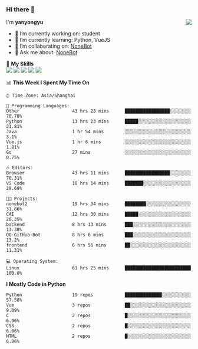 ### Hi there 👋

<a href="#">
  <img align="right" src="https://github-readme-stats.vercel.app/api?username=yanyongyu&count_private=true&show_icons=true&bg_color=15,f2f7fd,E0EAFC" />
</a>

I'm **yanyongyu**

- 🔭 I’m currently working on: student
- 🌱 I’m currently learning: Python, VueJS
- 👯 I’m collaborating on: [NoneBot](https://github.com/nonebot)
- 💬 Ask me about: [NoneBot](https://github.com/nonebot)

🌟 **My Skills**  
![](https://img.shields.io/badge/-Python-3e74a2?style=flat-square&logo=Python&logoColor=fff)
![](https://img.shields.io/badge/-Vue-4fc08d?style=flat-square&logo=Vue.js&logoColor=fff)
![](https://img.shields.io/badge/-Node.js-339933?style=flat-square&logo=Node.js&logoColor=fff)
![](https://img.shields.io/badge/-Docker-2496ED?style=flat-square&logo=Docker&logoColor=fff)
![](https://img.shields.io/badge/-Linux-000000?style=flat-square&logo=Linux&logoColor=fff)

<!--START_SECTION:waka-->
📊 **This Week I Spent My Time On** 

```text
⌚︎ Time Zone: Asia/Shanghai

💬 Programming Languages: 
Other                    43 hrs 28 mins      █████████████████░░░░░░░░   70.78% 
Python                   13 hrs 23 mins      █████░░░░░░░░░░░░░░░░░░░░   21.81% 
Java                     1 hr 54 mins        ░░░░░░░░░░░░░░░░░░░░░░░░░   3.1% 
Vue.js                   1 hr 6 mins         ░░░░░░░░░░░░░░░░░░░░░░░░░   1.81% 
Go                       27 mins             ░░░░░░░░░░░░░░░░░░░░░░░░░   0.75%

🔥 Editors: 
Browser                  43 hrs 11 mins      █████████████████░░░░░░░░   70.31% 
VS Code                  18 hrs 14 mins      ███████░░░░░░░░░░░░░░░░░░   29.69%

🐱‍💻 Projects: 
nonebot2                 19 hrs 34 mins      ████████░░░░░░░░░░░░░░░░░   31.86% 
CAI                      12 hrs 30 mins      █████░░░░░░░░░░░░░░░░░░░░   20.35% 
backend                  8 hrs 13 mins       ███░░░░░░░░░░░░░░░░░░░░░░   13.38% 
QQ-GitHub-Bot            8 hrs 6 mins        ███░░░░░░░░░░░░░░░░░░░░░░   13.2% 
frontend                 6 hrs 56 mins       ██░░░░░░░░░░░░░░░░░░░░░░░   11.31%

💻 Operating System: 
Linux                    61 hrs 25 mins      █████████████████████████   100.0%

```

**I Mostly Code in Python** 

```text
Python                   19 repos            ██████████████░░░░░░░░░░░   57.58% 
Vue                      3 repos             ██░░░░░░░░░░░░░░░░░░░░░░░   9.09% 
C                        2 repos             █░░░░░░░░░░░░░░░░░░░░░░░░   6.06% 
CSS                      2 repos             █░░░░░░░░░░░░░░░░░░░░░░░░   6.06% 
HTML                     2 repos             █░░░░░░░░░░░░░░░░░░░░░░░░   6.06%

```



<!--END_SECTION:waka-->
